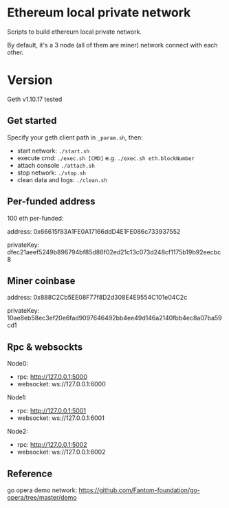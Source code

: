# Ethereum local private network

Scripts to build ethereum local private network.

By default, it's a 3 node (all of them are miner) network connect with each other.

# Version

Geth v1.10.17 tested

## Get started

Specify your geth client path in `_param.sh`, then:

- start network: `./start.sh`
- execute cmd: `./exec.sh [CMD]` e.g. `./exec.sh eth.blockNumber`
- attach console `./attach.sh`
- stop network: `./stop.sh`
- clean data and logs: `./clean.sh`

## Per-funded address

100 eth per-funded:

address: 0x66615f83A1FE0A17166ddD4E1FE086c733937552

privateKey: dfec21aeef5249b896794bf85d86f02ed21c13c073d248cf1175b19b92eecbc8

## Miner coinbase

address: 0x888C2Cb5EE08F77f8D2d308E4E9554C101e04C2c

privateKey: 10ae8eb58ec3ef20e6fad9097646492bb4ee49d146a2140fbb4ec8a07ba59cd1

## Rpc & websockts

Node0:

- rpc: http://127.0.0.1:5000
- websocket: ws://127.0.0.1:6000

Node1:

- rpc: http://127.0.0.1:5001
- websocket: ws://127.0.0.1:6001

Node2:

- rpc: http://127.0.0.1:5002
- websocket: ws://127.0.0.1:6002

## Reference

go opera demo network: https://github.com/Fantom-foundation/go-opera/tree/master/demo
